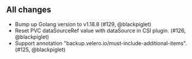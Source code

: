 ## All changes

- Bump up Golang version to v1.18.8 (#129, @blackpiglet)
- Reset PVC dataSourceRef value with dataSource in CSI plugin. (#126, @blackpiglet)
- Support annotation "backup.velero.io/must-include-additional-items". (#125, @blackpiglet)